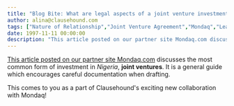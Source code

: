 ```yaml
---
title: "Blog Bite: What are legal aspects of a joint venture investment in Nigeria?"
author: alina@clausehound.com
tags: ["Nature of Relationship","Joint Venture Agreement","Mondaq","Learn","Nigeria"]
date: 1997-11-11 00:00:00
description: "This article posted on our partner site Mondaq.com discusses the most common form of investment in Nigeria, joint ventures."
---
```


[This article posted on our partner site Mondaq.com](http://www.mondaq.com/Nigeria/x/2993/Legal+Aspects+Of+Investing+In+Nigeria+Joint+Ventures) discusses the most common form of investment in *Nigeria*, **joint ventures**. It is a general guide which encourages careful documentation when drafting.

This comes to you as a part of Clausehound's exciting new collaboration with Mondaq!
